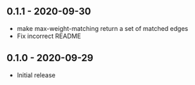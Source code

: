 ## 0.1.1 - 2020-09-30

- make max-weight-matching return a set of matched edges
- Fix incorrect README

## 0.1.0 - 2020-09-29

- Initial release
